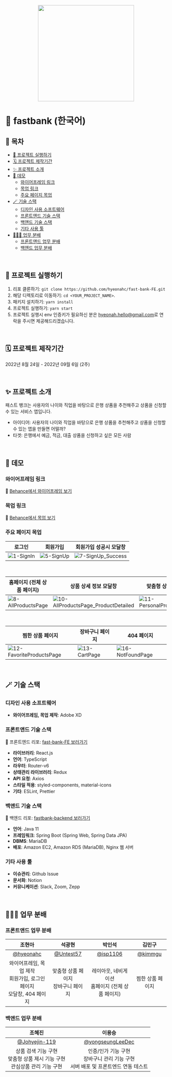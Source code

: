 <br/>

<div align="center"><a href="https://fresh-tomatoes-movie-search.netlify.app/" target="_blank"><img src="./src/assets/images/logo.png" width="300"></a></div>

# 🏦 fastbank (한국어)

## 📑 목차

- [🚀 프로젝트 실행하기](#-프로젝트-실행하기)
- [🗓 프로젝트 제작기간](#-프로젝트-제작기간)
- [✨ 프로젝트 소개](#-프로젝트-소개)
- [👀 데모](#데모)
  - [와이어프레임 링크](#와이어프레임-링크)
  - [목업 링크](#목업-링크)
  - [주요 페이지 목업](#주요-페이지-목업)
- [🪄 기술 스택](#-기술-스택)
  - [디자인 사용 소프트웨어](#디자인-사용-소프트웨어)
  - [프론트앤드 기술 스택](#프론트앤드-기술-스택)
  - [백앤드 기술 스택](#백앤드-기술-스택)
  - [기타 사용 툴](#기타-사용-툴)
- [🧑‍🤝‍🧑 업무 분배](#-업무-분배)
  - [프론트앤드 업무 분배](#프론트앤드-업무-분배)
  - [백앤드 업무 분배](#백앤드-업무-분배)

<br />

## 🚀 프로젝트 실행하기

1. 리포 클론하기: `git clone https://github.com/hyeonahc/fast-bank-FE.git`
2. 해당 디렉토리로 이동하기: `cd <YOUR_PROJECT_NAME>`.
3. 패키지 설치하기: `yarn install`
4. 프로젝트 실행하기: `yarn start`
5. 프로젝트 실행시 env 인증키가 필요하신 분은 [hyeonah.hello@gmail.com](hyeonah.hello@gmail.com)로 연락을 주시면 제공해드리겠습니다.

<br />

## 🗓 프로젝트 제작기간

2022년 8월 24일 - 2022년 09월 6일 (2주)

<br />

## ✨ 프로젝트 소개

패스트 뱅크는 사용자의 나이와 직업을 바탕으로 은행 상품을 추천해주고 상품을 신청할 수 있는 서비스 앱입니다.

- 아이디어: 사용자의 나이와 직업을 바탕으로 은행 상품을 추천해주고 상품을 신청할 수 있는 앱을 만들면 어떨까?
- 타겟: 은행에서 예금, 적금, 대출 상품을 신청하고 싶은 모든 사람

<br />

## 👀 데모

### 와이어프레임 링크

🔗 [Behance에서 와이어프레임 보기](https://www.behance.net/gallery/152030991/fastbank-wireframe)

### 목업 링크

🔗 [Behance에서 목업 보기](https://www.behance.net/gallery/152031065/fastbank-mockup)

### 주요 페이지 목업

| 로그인                                                                                                             | 회원가입                                                                                                           | 회원가입 성공시 모달창                                                                                                     |
| ------------------------------------------------------------------------------------------------------------------ | ------------------------------------------------------------------------------------------------------------------ | -------------------------------------------------------------------------------------------------------------------------- |
| ![1-SignIn](https://user-images.githubusercontent.com/83247825/188583431-50609b7f-06cb-47d5-bd1a-56eea40bafdb.png) | ![5-SignUp](https://user-images.githubusercontent.com/83247825/188583447-29fd454e-a8e7-4d88-b3b0-28a88b9220d6.png) | ![7-SignUp_Success](https://user-images.githubusercontent.com/83247825/188583453-22541475-dd4b-4baa-b6ac-b942bf5adc9d.png) |

<br/>

| 홈페이지 (전체 상품 페이지)                                                                                                 | 상품 상세 정보 모달창                                                                                                                        | 맞춤형 상품 페이지                                                                                                                |
| --------------------------------------------------------------------------------------------------------------------------- | -------------------------------------------------------------------------------------------------------------------------------------------- | --------------------------------------------------------------------------------------------------------------------------------- |
| ![8-AllProductsPage](https://user-images.githubusercontent.com/83247825/188583455-fa4c5beb-e57d-42e6-bca5-2f08ee2a620f.png) | ![10-AllProductsPage_ProductDetailed](https://user-images.githubusercontent.com/83247825/188583460-4c61d1eb-b1f8-433b-93e9-183ccad798ee.png) | ![11-PersonalProductsPage](https://user-images.githubusercontent.com/83247825/188583464-87376716-4a59-46ec-a8ce-e7a2d0d02168.png) |

<br/>

| 찜한 상품 페이지                                                                                                                  | 장바구니 페이지                                                                                                       | 404 페이지                                                                                                                |
| --------------------------------------------------------------------------------------------------------------------------------- | --------------------------------------------------------------------------------------------------------------------- | ------------------------------------------------------------------------------------------------------------------------- |
| ![12-FavoriteProductsPage](https://user-images.githubusercontent.com/83247825/188583468-4a251b0e-cd65-45e4-a3db-3234adca6aba.png) | ![13-CartPage](https://user-images.githubusercontent.com/83247825/188583475-07152be3-68ae-4eeb-a142-7321fa3f48e9.png) | ![16-NotFoundPage](https://user-images.githubusercontent.com/83247825/188583479-40f7051d-96d1-4b9a-a600-a274a152161b.png) |

<br />

## 🪄 기술 스택

### 디자인 사용 소프트웨어

- **와이어프레임, 목업 제작**: Adobe XD

### 프론트앤드 기술 스택

🔗 프론트엔드 리포: [fast-bank-FE 보러가기](https://github.com/hyeonahc/fast-bank-FE)

- **라이브러리**: React.js
- **언어**: TypeScript
- **라우터**: Router-v6
- **상태관리 라이브러리**: Redux
- **API 요청**: Axios
- **스타일 적용**: styled-components, material-icons
- **기타**: ESLint, Prettier

### 백앤드 기술 스택

🔗 백엔드 리포: [fastbank-backend 보러가기](https://github.com/yongseungLeeDec/fastbank-backend)

- **언어**: Java 11
- **프레임워크**: Spring Boot (Spring Web, Spring Data JPA)
- **DBMS**: MariaDB
- **배포**: Amazon EC2, Amazon RDS (MariaDB), Nginx 웹 서버

### 기타 사용 툴

- **이슈관리**: Github Issue
- **문서화**: Notion
- **커뮤니케이션**: Slack, Zoom, Zepp

<br />

## 🧑‍🤝‍🧑 업무 분배

### 프론트앤드 업무 분배

|                                   조현아                                    |                  석광현                  |                          박인석                           |                김민구                |
| :-------------------------------------------------------------------------: | :--------------------------------------: | :-------------------------------------------------------: | :----------------------------------: |
|                  [@hyeonahc](https://github.com/hyeonahc)                   | [@Untest57](https://github.com/Untest57) |          [@isp1106](https://github.com/isp1106)           | [@kimmgu](https://github.com/kimmgu) |
| 와이어프레임, 목업 제작 <br/>회원가입, 로그인 페이지<br/>모달창, 404 페이지 |  맞춤형 상품 페이지<br/>장바구니 페이지  | 레이아웃, 네비게이션<br/>홈페이지 (전체 상품 페이지)<br/> |           찜한 상품 페이지           |

### 백앤드 업무 분배

|                                      조혜진                                      |                                          이용승                                           |
| :------------------------------------------------------------------------------: | :---------------------------------------------------------------------------------------: |
|                 [@Johyejin-119](https://github.com/Johyejin-119)                 |                  [@yongseungLeeDec](https://github.com/yongseungLeeDec)                   |
| 상품 검색 기능 구현<br />맞춤형 상품 제시 기능 구현<br />관심상품 관리 기능 구현 | 인증/인가 기능 구현<br />장바구니 관리 기능 구현<br />서버 배포 및 프론트엔드 연동 테스트 |
